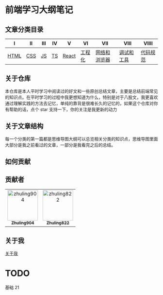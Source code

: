 # 前端学习大纲笔记

## 文章分类目录

| Ⅰ                 | Ⅱ               | Ⅲ             | Ⅳ             | Ⅴ                   | Ⅵ                          | Ⅶ                           | Ⅷ                        | ⅧI                             |
| ----------------- | --------------- | ------------- | ------------- | ------------------- | -------------------------- | --------------------------- | ------------------------ | ------------------------------ |
| [HTML](./HTML.md) | [CSS](./CSS.md) | [JS](./JS.md) | [TS](./TS.md) | [React](./React.md) | [工程化](./Engineering.md) | [网络和浏览器](./Brower.md) | [调试和工具](./Debug.md) | [代码规范](./BeautifulCode.md) |

## 关于仓库

本仓库是本人平时学习中阅读过的好文和一些原创总结文章，主要是总结前端常见的知识点。在平时学习的过程中我更想知道为什么，特别是对于八股文，我更喜欢通过理解实践的方法去记忆，单纯的靠背是很难长久的记忆的，如果这个仓库对你有帮助的话，点个 star 支持一下，你的关注是我更新的动力

## 关于文章结构

每一个分类的第一篇都是思维导图大纲可以总览相关分类的知识点，思维导图里面大部分是我之前看过的文章，一部分是我看完之后的总结。

## 如何贡献

## 贡献者

<!-- readme: collaborators,contributors -start -->
<table>
<tr>
    <td align="center">
        <a href="https://github.com/zhuling904">
            <img src="https://avatars.githubusercontent.com/u/122870379?v=4" width="100;" alt="zhuling904"/>
            <br />
            <sub><b>Zhuling904</b></sub>
        </a>
    </td>
    <td align="center">
        <a href="https://github.com/zhuling822">
            <img src="https://avatars.githubusercontent.com/u/108726265?v=4" width="100;" alt="zhuling822"/>
            <br />
            <sub><b>Zhuling822</b></sub>
        </a>
    </td></tr>
</table>
<!-- readme: collaborators,contributors -end -->

## 关于我

[关于我](https://github.com/zhuling904)

# TODO

基础 21
